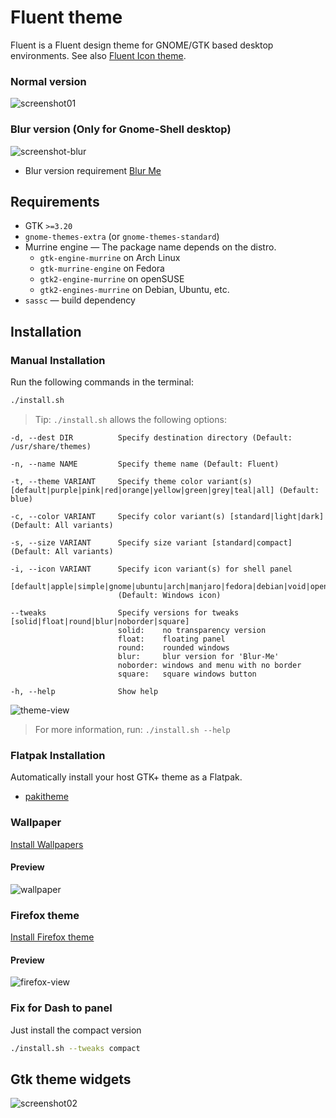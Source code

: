 # Fluent theme

Fluent is a Fluent design theme for GNOME/GTK based desktop environments. See also [Fluent Icon theme](https://github.com/vinceliuice/Fluent-icon-theme).

### Normal version
![screenshot01](https://github.com/vinceliuice/Fluent-gtk-theme/blob/Images/screenshot01.png?raw=true)

### Blur version (Only for Gnome-Shell desktop)
![screenshot-blur](https://github.com/vinceliuice/Fluent-gtk-theme/blob/Images/screenshot-blur.jpg?raw=true)

- Blur version requirement [Blur Me](https://extensions.gnome.org/extension/4236/blur-me/)

## Requirements

- GTK `>=3.20`
- `gnome-themes-extra` (or `gnome-themes-standard`)
- Murrine engine — The package name depends on the distro.
  - `gtk-engine-murrine` on Arch Linux
  - `gtk-murrine-engine` on Fedora
  - `gtk2-engine-murrine` on openSUSE
  - `gtk2-engines-murrine` on Debian, Ubuntu, etc.
- `sassc` — build dependency

## Installation

### Manual Installation

Run the following commands in the terminal:

```sh
./install.sh
```

> Tip: `./install.sh` allows the following options:

```
-d, --dest DIR          Specify destination directory (Default: /usr/share/themes)

-n, --name NAME         Specify theme name (Default: Fluent)

-t, --theme VARIANT     Specify theme color variant(s) [default|purple|pink|red|orange|yellow|green|grey|teal|all] (Default: blue)

-c, --color VARIANT     Specify color variant(s) [standard|light|dark] (Default: All variants)

-s, --size VARIANT      Specify size variant [standard|compact] (Default: All variants)

-i, --icon VARIANT      Specify icon variant(s) for shell panel
                        [default|apple|simple|gnome|ubuntu|arch|manjaro|fedora|debian|void|opensuse|popos|mxlinux|zorin]
                        (Default: Windows icon)

--tweaks                Specify versions for tweaks [solid|float|round|blur|noborder|square]
                        solid:    no transparency version
                        float:    floating panel
                        round:    rounded windows
                        blur:     blur version for 'Blur-Me'
                        noborder: windows and menu with no border
                        square:   square windows button

-h, --help              Show help
```

![theme-view](https://github.com/vinceliuice/Fluent-gtk-theme/blob/Images/theme-view.png?raw=true)

> For more information, run: `./install.sh --help`

### Flatpak Installation

Automatically install your host GTK+ theme as a Flatpak.

- [pakitheme](https://github.com/refi64/pakitheme)

### Wallpaper
[Install Wallpapers](https://github.com/vinceliuice/Fluent-gtk-theme/tree/Wallpaper)

#### Preview
![wallpaper](https://github.com/vinceliuice/Fluent-gtk-theme/blob/Images/wallpaper-view.png?raw=true)

### Firefox theme
[Install Firefox theme](src/firefox)

#### Preview
![firefox-view](https://github.com/vinceliuice/Fluent-gtk-theme/blob/Images/firefox-view.png?raw=true)

### Fix for Dash to panel

Just install the compact version

```sh
./install.sh --tweaks compact
```

## Gtk theme widgets
![screenshot02](https://github.com/vinceliuice/Fluent-gtk-theme/blob/Images/screenshot02.png?raw=true)
